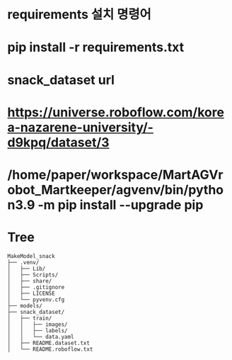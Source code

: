 

# requirements 설치 명령어
# pip install -r requirements.txt

# snack_dataset url 
# https://universe.roboflow.com/korea-nazarene-university/-d9kpq/dataset/3

# /home/paper/workspace/MartAGVrobot_Martkeeper/agvenv/bin/python3.9 -m pip install --upgrade pip

# Tree

```
MakeModel_snack
├── .venv/
│   ├── Lib/
│   ├── Scripts/
│   ├── share/
│   ├── .gitignore
│   ├── LICENSE
│   └── pyvenv.cfg
├── models/
├── snack_dataset/
│   ├── train/
│   │   ├── images/
│   │   ├── labels/
│   │   └── data.yaml
│   ├── README.dataset.txt
│   └── README.roboflow.txt
```
